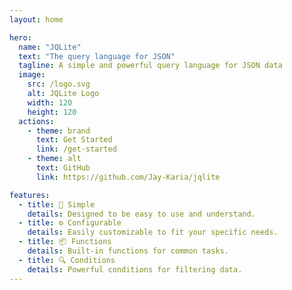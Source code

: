 ```yaml
---
layout: home

hero:
  name: "JQLite"
  text: "The query language for JSON"
  tagline: A simple and powerful query language for JSON data
  image:
    src: /logo.svg
    alt: JQLite Logo
    width: 120
    height: 120
  actions:
    - theme: brand
      text: Get Started
      link: /get-started
    - theme: alt
      text: GitHub
      link: https://github.com/Jay-Karia/jqlite

features:
  - title: 🔗 Simple
    details: Designed to be easy to use and understand.
  - title: ⚙ Configurable
    details: Easily customizable to fit your specific needs.
  - title: 📦 Functions
    details: Built-in functions for common tasks.
  - title: 🔍 Conditions
    details: Powerful conditions for filtering data.
---
```

